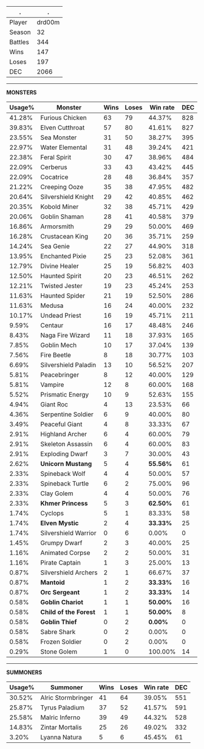 .|.
|-|-
Player|drd00m
Season|32
Battles|344
Wins|147
Loses|197
DEC|2066

---
**MONSTERS**

Usage%|Monster|Wins|Loses|Win rate|DEC|
-|-|-|-|-|-|
41.28%|Furious Chicken|63|79|44.37%|828|
39.83%|Elven Cutthroat|57|80|41.61%|827|
23.55%|Sea Monster|31|50|38.27%|395|
22.97%|Water Elemental|31|48|39.24%|421|
22.38%|Feral Spirit|30|47|38.96%|484|
22.09%|Cerberus|33|43|43.42%|445|
22.09%|Cocatrice|28|48|36.84%|357|
21.22%|Creeping Ooze|35|38|47.95%|482|
20.64%|Silvershield Knight|29|42|40.85%|462|
20.35%|Kobold Miner|32|38|45.71%|429|
20.06%|Goblin Shaman|28|41|40.58%|379|
16.86%|Armorsmith|29|29|50.00%|469|
16.28%|Crustacean King|20|36|35.71%|259|
14.24%|Sea Genie|22|27|44.90%|318|
13.95%|Enchanted Pixie|25|23|52.08%|361|
12.79%|Divine Healer|25|19|56.82%|403|
12.50%|Haunted Spirit|20|23|46.51%|262|
12.21%|Twisted Jester|19|23|45.24%|253|
11.63%|Haunted Spider|21|19|52.50%|286|
11.63%|Medusa|16|24|40.00%|232|
10.17%|Undead Priest|16|19|45.71%|211|
9.59%|Centaur|16|17|48.48%|246|
8.43%|Naga Fire Wizard|11|18|37.93%|165|
7.85%|Goblin Mech|10|17|37.04%|139|
7.56%|Fire Beetle|8|18|30.77%|103|
6.69%|Silvershield Paladin|13|10|56.52%|207|
5.81%|Peacebringer|8|12|40.00%|129|
5.81%|Vampire|12|8|60.00%|168|
5.52%|Prismatic Energy|10|9|52.63%|155|
4.94%|Giant Roc|4|13|23.53%|66|
4.36%|Serpentine Soldier|6|9|40.00%|80|
3.49%|Peaceful Giant|4|8|33.33%|67|
2.91%|Highland Archer|6|4|60.00%|79|
2.91%|Skeleton Assassin|6|4|60.00%|83|
2.91%|Exploding Dwarf|3|7|30.00%|43|
2.62%|**Unicorn Mustang**|5|4|**55.56%**|61|
2.33%|Spineback Wolf|4|4|50.00%|57|
2.33%|Spineback Turtle|6|2|75.00%|96|
2.33%|Clay Golem|4|4|50.00%|76|
2.33%|**Khmer Princess**|5|3|**62.50%**|61|
1.74%|Cyclops|5|1|83.33%|58|
1.74%|**Elven Mystic**|2|4|**33.33%**|25|
1.74%|Silvershield Warrior|0|6|0.00%|0|
1.45%|Grumpy Dwarf|2|3|40.00%|25|
1.16%|Animated Corpse|2|2|50.00%|31|
1.16%|Pirate Captain|1|3|25.00%|13|
0.87%|Silvershield Archers|2|1|66.67%|37|
0.87%|**Mantoid**|1|2|**33.33%**|16|
0.87%|**Orc Sergeant**|1|2|**33.33%**|14|
0.58%|**Goblin Chariot**|1|1|**50.00%**|16|
0.58%|**Child of the Forest**|1|1|**50.00%**|8|
0.58%|**Goblin Thief**|0|2|**0.00%**|0|
0.58%|Sabre Shark|0|2|0.00%|0|
0.58%|Frozen Soldier|0|2|0.00%|0|
0.29%|Stone Golem|1|0|100.00%|14|

---
**SUMMONERS**

Usage%|Summoner|Wins|Loses|Win rate|DEC|
-|-|-|-|-|-|
30.52%|Alric Stormbringer|41|64|39.05%|551|
25.87%|Tyrus Paladium|37|52|41.57%|591|
25.58%|Malric Inferno|39|49|44.32%|528|
14.83%|Zintar Mortalis|25|26|49.02%|332|
3.20%|Lyanna Natura|5|6|45.45%|61|
